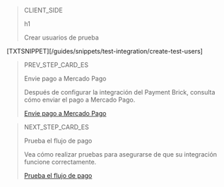 > CLIENT_SIDE
>
> h1
>
> Crear usuarios de prueba

[TXTSNIPPET][/guides/snippets/test-integration/create-test-users] 

> PREV_STEP_CARD_ES
>
> Envie pago a Mercado Pago
>
> Después de configurar la integración del Payment Brick, consulta cómo enviar el pago a Mercado Pago.
>
> [Envie pago a Mercado Pago](/developers/es/docs/checkout-bricks/payment-brick/payment-submission)

> NEXT_STEP_CARD_ES 
>
> Prueba el flujo de pago
>
> Vea cómo realizar pruebas para asegurarse de que su integración funcione correctamente.
>
> [Prueba el flujo de pago](/developers/es/docs/checkout-bricks/payment-brick/integration-test/test-payment-flow)